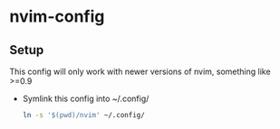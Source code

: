 # nvim-config

## Setup

This config will only work with newer versions of nvim, something like >=0.9

- Symlink this config into ~/.config/

    ```bash
    ln -s '$(pwd)/nvim' ~/.config/
    ```

